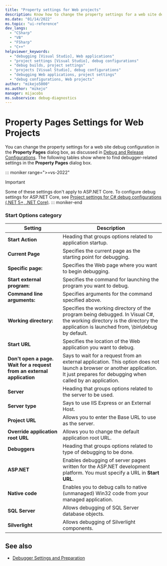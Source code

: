 ```yaml
---
title: "Property settings for Web projects"
description: Know how to change the property settings for a web site debug configuration in the Property Pages dialog box of Visual Studio.
ms.date: "01/14/2022"
ms.topic: "ui-reference"
dev_langs:
  - "CSharp"
  - "VB"
  - "FSharp"
  - "C++"
helpviewer_keywords:
  - "debugging [Visual Studio], Web applications"
  - "project settings [Visual Studio], debug configurations"
  - "debug builds, project settings"
  - "projects [Visual Studio], debug configurations"
  - "debugging Web applications, project settings"
  - "debug configurations, Web projects"
author: "mikejo5000"
ms.author: "mikejo"
manager: mijacobs
ms.subservice: debug-diagnostics
---
```

# Property Pages Settings for Web Projects

You can change the property settings for a web site debug configuration in the **Property Pages** dialog box, as discussed in [Debug and Release Configurations](../debugger/how-to-set-debug-and-release-configurations.md). The following tables show where to find debugger-related settings in the **Property Pages** dialog box.

::: moniker range=">=vs-2022"
>[!IMPORTANT]
>Some of these settings don't apply to ASP.NET Core. To configure debug settings for ASP.NET Core, see [Project settings for C# debug configurations (.NET 5+, .NET Core)](../debugger/project-settings-for-csharp-debug-configurations-dotnetcore.md).
::: moniker-end

### Start Options category

| **Setting** | **Description** |
| - | - |
| **Start Action** | Heading that groups options related to application startup. |
| **Current Page** | Specifies the current page as the starting point for debugging. |
| **Specific page:** | Specifies the Web page where you want to begin debugging. |
| **Start external program:** | Specifies the command for launching the program you want to debug. |
| **Command line arguments:** | Specifies arguments for the command specified above. |
| **Working directory:** | Specifies the working directory of the program being debugged. In Visual C#, the working directory is the directory the application is launched from, \bin\debug by default. |
| **Start URL** | Specifies the location of the Web application you want to debug. |
| **Don't open a page. Wait for a request from an external application** | Says to wait for a request from an external application. This option does not launch a browser or another application. It just prepares for debugging when called by an application. |
| **Server** | Heading that groups options related to the server to be used. |
| **Server type** | Says to use IIS Express or an External Host. |
| **Project URL** | Allows you to enter the Base URL to use as the server. |
| **Override application root URL** | Allows you to change the default application root URL. |
| **Debuggers** | Heading that groups options related to type of debugging to be done. |
| **ASP.NET** | Enables debugging of server pages written for the ASP.NET development platform. You must specify a URL in **Start URL**. |
| **Native code** | Enables you to debug calls to native (unmanaged) Win32 code from your managed application. |
| **SQL Server** | Allows debugging of SQL Server database objects. |
| **Silverlight** | Allows debugging of Silverlight components. |

## See also
- [Debugger Settings and Preparation](../debugger/debugger-settings-and-preparation.md)